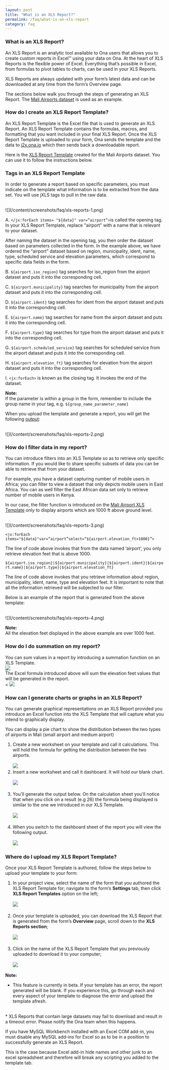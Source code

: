 ```yaml
---
layout: post
title: "What is an XLS Report?"
permalink: /faq/what-is-an-xls-report
category: faq
---
```


### What is an XLS Report?

An XLS Report is an analytic tool available to Ona users that allows you to create custom reports in Excel™ using your data on Ona.  At the heart of XLS Reports is the flexible power of Excel.  Everything that’s possible in Excel, from formulas to pivot tables to charts, can be used in your XLS Reports.      

XLS Reports are always updated with your form’s latest data and can be downloaded at any time from the form’s Overview page.  

The sections below walk you through the steps of generating an XLS Report.  The [Mali Airports dataset](https://ona.io/acme/2280/18477) is used as an example.

### How do I create an XLS Report Template? 

An XLS Report Template is the Excel file that is used to generate an XLS Report.  An XLS Report Template contains the formulas, macros, and formatting that you want included in your final XLS Report.  Once the XLS Report Template is uploaded to your form, Ona sends the template and the data to [j2x.ona.io](https://j2x.ona.io/) which then sends back a downloadable report.

Here is the [XLS Report Template](https://docs.google.com/a/ona.io/spreadsheets/d/1bfeYJOWt72NBP_nZYruJOgEVIUvIgPTo2av4bjw67X4/edit#gid=965777567) created for the Mali Airports dataset.  You can use it to follow the instructions below.

### Tags in an XLS Report Template

In order to generate a report based on specific parameters, you must indicate on the template what information is to be extracted from the data set. You will use jXLS tags to pull in the raw data.

<br>
![](/content/screenshots/faq/xls-reports-1.png)

A.  `</jx:forEach items= "${data}" var=”airport”>`is called the opening tag. In your XLS Report Template, replace "airport" with a name that is relevant to your dataset.

After naming the dataset in the opening tag, you then order the dataset based on parameters collected in the form. 
In the example above, we have ordered the “airport” dataset based on region, municipality, ident, name, type, scheduled service and elevation parameters, which correspond to specific data fields in the form. 

B.  `${airport.iso_region}` tag searches for iso_region from the airport dataset and puts it into the corresponding cell.

C.  `${airport.municipality}` tag searches for municipality from the airport dataset and puts it into the corresponding cell.

D.  `${airport.ident}` tag searches for ident from the airport dataset and puts it into the corresponding cell.

E.  `${airport.name}` tag searches for name from the airport dataset and puts it into the corresponding cell.

F.  `${airport.type}` tag searches for type from the airport dataset and puts it into the corresponding cell.

G.  `${airport.scheduled_service}` tag searches for scheduled service from the airport dataset and puts it into the corresponding cell.

H.  `${airport.elevation_ft}` tag searches for elevation from the airport dataset and puts it into the corresponding cell.

I.  `<jx:forEach>` is known as the closing tag. It invokes the end of the dataset.


>
**Note:** <br/>  If the parameter is within a group in the form, remember to include the group name in your tag, e.g. `${group_name_parameter_name}` 

When you upload the template and generate a report, you will get the following [output](https://docs.google.com/a/ona.io/spreadsheets/d/16Lt-FgO-M0NwlNysQlVN_kw0y7__5242BocIL5ZBNsM/edit?usp=sharing):

<br>
![](/content/screenshots/faq/xls-reports-2.png)

### How do I filter data in my report?

You can introduce filters into an XLS Template so as to retrieve only specific information. If you would like to share specific subsets of data you can be able to retrieve that from your dataset. 

For example, you have a dataset capturing number of mobile users in Africa; you can filter to view a dataset that only depicts mobile users in East Africa. You can as well filter the East African data set only to retrieve number of mobile users in Kenya.

In our case, the filter function is introduced on the [Mali Airport XLS Template](https://docs.google.com/a/ona.io/spreadsheets/d/16Lt-FgO-M0NwlNysQlVN_kw0y7__5242BocIL5ZBNsM/edit?usp=sharing) only to display airports which are 1000 ft above ground level.

<br>
![](/content/screenshots/faq/xls-reports-3.png)

`<jx:forEach items="${data}"var=“airport”select=“${airport.elevation_ft>1000}”>`

The line of code above invokes that from the data named ‘airport’, you only retrieve elevation feet that is above 1000.

`${airport.iso_region}|${airport.municipality}|${airport.ident}|${airport.name}|${airport.type}|${airport.elevation_ft}`

The line of code above invokes that you retrieve information about region, municipality, ident, name, type and elevation feet. It is important to note that all the information retrieved will be subjected to our filter.

Below is an example of the report that is generated from the above template:

<br>
![](/content/screenshots/faq/xls-reports-4.png)

>
**Note:** <br/> All the elevation feet displayed in the above example are over 1000 feet.

### How do I do summation on my report?

You can sum values in a report by introducing a summation function on an XLS Template.
<br>
![](/content/screenshots/faq/xls-reports-5.png)
<br>
The Excel formula introduced above will sum the elevation feet values that will be generated in the report.
<br><
 ![](/content/screenshots/faq/xls-reports-6.png)

### How can I generate charts or graphs in an XLS Report?

You can generate graphical representations on an XLS Report provided you introduce an Excel function into the XLS Template that will capture what you intend to graphically display.

You can display a pie chart to show the distribution between the two types of airports in Mali (small airport and medium airport)

1. Create a new worksheet on your template and call it calculations. This will hold the formula for getting the distribution between the two airports.
<br><br>
![](/content/screenshots/faq/xls-reports-7.png)
2. Insert a new worksheet and call it dashboard. It will hold our blank chart.
<br><br>
![](/content/screenshots/faq/xls-reports-8.png)
<br><br>
3. You'll generate the output below. On the calculation sheet you'll notice that when you click on a result (e.g 26) the formula being displayed is similar to the one we introduced in our XLS Template.
<br><br>
![](/content/screenshots/faq/xls-reports-9.png)
<br><br>
4. When you switch to the dashboard sheet of the report you will view the following output.
<br><br>
![](/content/screenshots/faq/xls-reports-10.png)

### Where do I upload my XLS Report Template?

Once your XLS Report Template is authored, follow the steps below to upload your template to your form:

1. In your project view, select the name of the form that you authored the XLS Report Template for; navigate to the form’s  **Settings** tab, then click **XLS Report Templates** option on the left;
<br><br>
![](/content/screenshots/faq/xls-reports-11.png)
<br><br>
2. Once your template is uploaded, you can download the XLS Report that is generated from the form’s **Overview** page, scroll down to the **XLS Reports section**;
<br><br>
![](/content/screenshots/faq/xls-reports-12.png)
<br><br>
3. Click on the name of the XLS Report Template that you previously uploaded to download it to your computer;
<br><br>
![](/content/screenshots/faq/xls-reports-13.png)

> 
**Note:** <br/> 
* This feature is currently in beta. If your template has an error, the report generated will be blank. If you experience this, go through each and every aspect of your template to diagnose the error and upload the template afresh.
<br>
* XLS Reports that contain large datasets may fail to download and result in a timeout error.  Please notify the Ona team when this happens.

If you have MySQL Workbench installed with an Excel COM add-in, you must disable any MySQL add-ins for Excel so as to be in a position to successfully generate an XLS Report.

This is the case because Excel add-in hide names and other junk to an excel spreadsheet and therefore will break any scripting you added to the template tab. 
